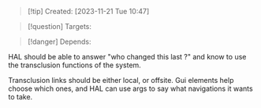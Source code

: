 
>[!tip] Created: [2023-11-21 Tue 10:47]

>[!question] Targets: 

>[!danger] Depends: 

HAL should be able to answer "who changed this last ?" and know to use the transclusion functions of the system.

Transclusion links should be either local, or offsite.  Gui elements help choose which ones, and HAL can use args to say what navigations it wants to take.
